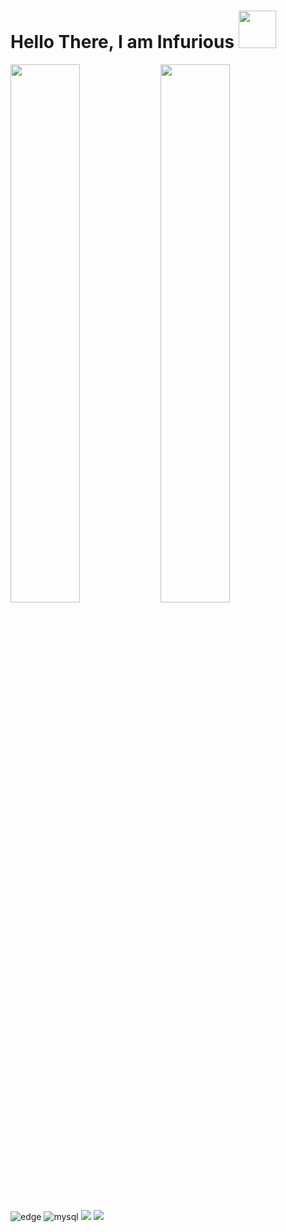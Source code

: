 # Hello There, I am Infurious <img width="60px" src="https://th.bing.com/th/id/R.0b60c31dbc03580cb783359fb676c311?rik=8qaIYlSubG8xcQ&riu=http%3a%2f%2fwp-static.coderdojo.com%2fuploads%2f2018%2f01%2fMan_Saying_Hi_Emoji_Icon_ios10.png&ehk=qUey2%2bq4LyzEYcT3hiJBtdffmIMRLALz3rJfQE%2bjE14%3d&risl=&pid=ImgRaw&r=0"/>
</hr>

<img align = "left" width="47%" src="https://github-readme-stats.vercel.app/api/top-langs/?username=InfuriousD&layout=compact"/>
<img align = "left" width="47%" src="https://github-readme-stats.vercel.app/api?username=InfuriousD&show_icons=true&theme=radical"/>

<div>
  
<img alt='edge' src="https://img.shields.io/badge/Edge-0078D7?style=for-the-badge&logo=Microsoft-edge&logoColor=white"/>

<img alt='mysql' src="https://img.shields.io/badge/mysql-%2300f.svg?style=for-the-badge&logo=mysql&logoColor=blue"/>
  
<img src="https://img.shields.io/badge/CodeChef-%23964B00.svg?style=for-the-badge&logo=CodeChef&logoColor=white"/>
 
<img src="https://img.shields.io/badge/Coursera-%230056D2.svg?style=for-the-badge&logo=Coursera&logoColor=white"/>
  
</div>

